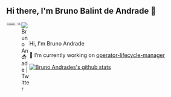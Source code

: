 ## Hi there, I'm Bruno Balint de Andrade 👋

<a href="https://www.linkedin.com/in/brunobalintdeandrade/">
  <img align="left" alt="Bruno Andrade | LinkedIn" width="40px" src="https://raw.githubusercontent.com/terrytangyuan/terrytangyuan/master/imgs/linkedin.svg" />
</a>
<a href="http://twitter.com/bruno_balint">
  <img align="left" alt="Bruno Andrade | Twitter" width="21px" src="https://raw.githubusercontent.com/anuraghazra/anuraghazra/master/assets/twitter.svg" />
</a>


<br />
<br />

Hi, I'm Bruno Andrade

- 🔭 I’m currently working on [operator-lifecycle-manager](https://github.com/operator-framework/operator-lifecycle-manager)



<a href="https://github.com/bandrade/github-readme-stats">
  <img align="center" src="https://github-readme-stats.bandrade.vercel.app/api?username=bandrade&show_icons=true&include_all_commits=true&theme=material-palenight" alt="Bruno Andrades's github stats" />
</a>
